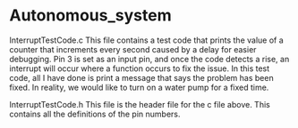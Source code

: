# Autonomous_system

InterruptTestCode.c
This file contains a test code that prints the value of a counter that increments every second caused by a delay for easier debugging. Pin 3 is set as an input pin, and once the code detects a rise, an interrupt will occur where a function occurs to fix the issue. In this test code, all I have done is print a message that says the problem has been fixed. In reality, we would like to turn on a water pump for a fixed time. 

InterruptTestCode.h
This file is the header file for the c file above. This contains all the definitions of the pin numbers. 
